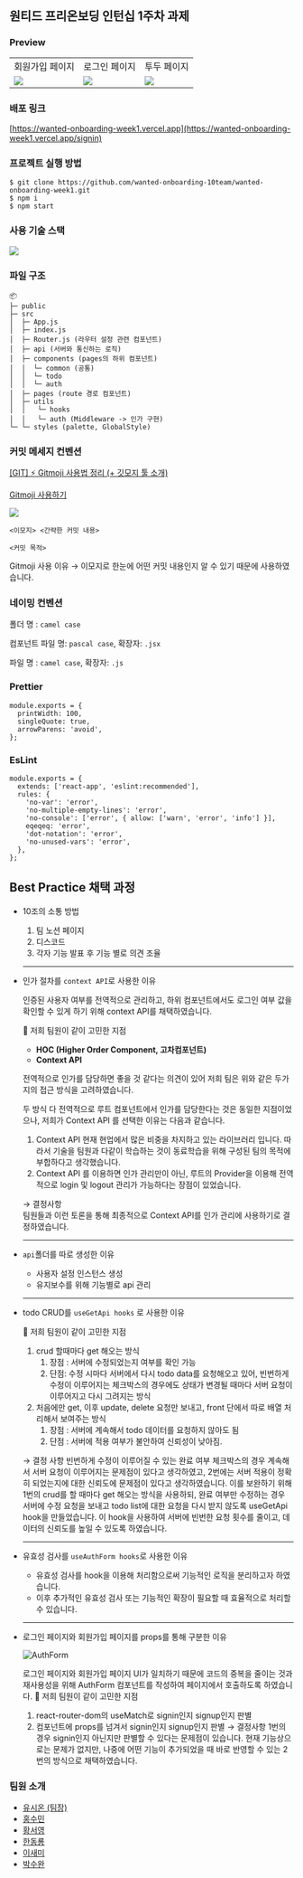 ## 원티드 프리온보딩 인턴십 1주차 과제

### Preview

<table>
    <tr>
        <td>회원가입 페이지</td>
        <td>로그인 페이지</td>
        <td>투두 페이지</td>
    </tr>
    <tr>
        <td>
            <img src="https://s3.us-west-2.amazonaws.com/secure.notion-static.com/f4323cac-b905-4490-ad42-44e2ebbcf154/%E1%84%89%E1%85%B3%E1%84%8F%E1%85%B3%E1%84%85%E1%85%B5%E1%86%AB%E1%84%89%E1%85%A3%E1%86%BA_2023-02-24_%E1%84%8B%E1%85%A9%E1%84%92%E1%85%AE_1.35.54.png?X-Amz-Algorithm=AWS4-HMAC-SHA256&X-Amz-Content-Sha256=UNSIGNED-PAYLOAD&X-Amz-Credential=AKIAT73L2G45EIPT3X45%2F20230224%2Fus-west-2%2Fs3%2Faws4_request&X-Amz-Date=20230224T091409Z&X-Amz-Expires=86400&X-Amz-Signature=7d5645e2a867ccedefb56084cecde7cd19cff818b874e4f81a24cf411ad4da62&X-Amz-SignedHeaders=host&response-content-disposition=filename%3D%22%25E1%2584%2589%25E1%2585%25B3%25E1%2584%258F%25E1%2585%25B3%25E1%2584%2585%25E1%2585%25B5%25E1%2586%25AB%25E1%2584%2589%25E1%2585%25A3%25E1%2586%25BA%25202023-02-24%2520%25E1%2584%258B%25E1%2585%25A9%25E1%2584%2592%25E1%2585%25AE%25201.35.54.png%22&x-id=GetObject"/>
        </td>
        <td>
            <img src="https://s3.us-west-2.amazonaws.com/secure.notion-static.com/ef664f54-e318-4e51-81f6-228362d11c6b/%E1%84%89%E1%85%B3%E1%84%8F%E1%85%B3%E1%84%85%E1%85%B5%E1%86%AB%E1%84%89%E1%85%A3%E1%86%BA_2023-02-24_%E1%84%8B%E1%85%A9%E1%84%92%E1%85%AE_1.35.43.png?X-Amz-Algorithm=AWS4-HMAC-SHA256&X-Amz-Content-Sha256=UNSIGNED-PAYLOAD&X-Amz-Credential=AKIAT73L2G45EIPT3X45%2F20230224%2Fus-west-2%2Fs3%2Faws4_request&X-Amz-Date=20230224T091514Z&X-Amz-Expires=86400&X-Amz-Signature=f1bb123271d628fe4f401da3eae19887189b2a5be08fc67f7d94791a5d20872f&X-Amz-SignedHeaders=host&response-content-disposition=filename%3D%22%25E1%2584%2589%25E1%2585%25B3%25E1%2584%258F%25E1%2585%25B3%25E1%2584%2585%25E1%2585%25B5%25E1%2586%25AB%25E1%2584%2589%25E1%2585%25A3%25E1%2586%25BA%25202023-02-24%2520%25E1%2584%258B%25E1%2585%25A9%25E1%2584%2592%25E1%2585%25AE%25201.35.43.png%22&x-id=GetObject"/>
        </td>
       <td>
        <img src="https://s3.us-west-2.amazonaws.com/secure.notion-static.com/0c3807a4-db07-4707-9979-1f15b24f7137/%E1%84%89%E1%85%B3%E1%84%8F%E1%85%B3%E1%84%85%E1%85%B5%E1%86%AB%E1%84%89%E1%85%A3%E1%86%BA_2023-02-24_%E1%84%8B%E1%85%A9%E1%84%92%E1%85%AE_1.35.22.png?X-Amz-Algorithm=AWS4-HMAC-SHA256&X-Amz-Content-Sha256=UNSIGNED-PAYLOAD&X-Amz-Credential=AKIAT73L2G45EIPT3X45%2F20230224%2Fus-west-2%2Fs3%2Faws4_request&X-Amz-Date=20230224T091549Z&X-Amz-Expires=86400&X-Amz-Signature=35d5b124e8634d9975372d87779b662e499a6e0d5309b6df6a1b9bf21d4e7c8d&X-Amz-SignedHeaders=host&response-content-disposition=filename%3D%22%25E1%2584%2589%25E1%2585%25B3%25E1%2584%258F%25E1%2585%25B3%25E1%2584%2585%25E1%2585%25B5%25E1%2586%25AB%25E1%2584%2589%25E1%2585%25A3%25E1%2586%25BA%25202023-02-24%2520%25E1%2584%258B%25E1%2585%25A9%25E1%2584%2592%25E1%2585%25AE%25201.35.22.png%22&x-id=GetObject"/>
        </td>
    </tr>
    
</table>

### 배포 링크

[https://wanted-onboarding-week1.vercel.app](https://wanted-onboarding-week1.vercel.app/signin)

### **프로젝트 실행 방법**

```tsx
$ git clone https://github.com/wanted-onboarding-10team/wanted-onboarding-week1.git
$ npm i
$ npm start
```

### 사용 기술 스택

![](https://cdn.discordapp.com/attachments/1077499116839522326/1078606768646668288/2023-02-24_6.17.24.png)

### **파일 구조**

```
📦
├─ public
├─ src
│  ├─ App.js
│  ├─ index.js
│  ├─ Router.js (라우터 설정 관련 컴포넌트)
│  ├─ api (서버와 통신하는 로직)
│  ├─ components (pages의 하위 컴포넌트)
│  │  └─ common (공통)
│  │  └─ todo
│  │  └─ auth
│  ├─ pages (route 경로 컴포넌트)
│  ├─ utils
│  │   └─ hooks
│  │   └─ auth (Middleware -> 인가 구현)
└─ └─ styles (palette, GlobalStyle)
```

### 커밋 메세지 컨벤션

[[GIT] ⚡️ Gitmoji 사용법 정리 (+ 깃모지 툴 소개)](https://inpa.tistory.com/entry/GIT-⚡️-Gitmoji-사용법-Gitmoji-cli)

[Gitmoji 사용하기](https://treasurebear.tistory.com/70)

![](https://cdn.discordapp.com/attachments/1077499116839522326/1078606883960668251/2023-02-24_6.18.25.png)

```tsx
<이모지> <간략한 커밋 내용>

<커밋 목적>
```

Gitmoji 사용 이유 → 이모지로 한눈에 어떤 커밋 내용인지 알 수 있기 때문에 사용하였습니다.

### 네이밍 컨벤션

폴더 명 : `camel case`

컴포넌트 파일 명: `pascal case`, 확장자: `.jsx`

파일 명 : `camel case`, 확장자: `.js`

### Prettier

```tsx
module.exports = {
  printWidth: 100,
  singleQuote: true,
  arrowParens: 'avoid',
};
```

### EsLint

```tsx
module.exports = {
  extends: ['react-app', 'eslint:recommended'],
  rules: {
    'no-var': 'error',
    'no-multiple-empty-lines': 'error',
    'no-console': ['error', { allow: ['warn', 'error', 'info'] }],
    eqeqeq: 'error',
    'dot-notation': 'error',
    'no-unused-vars': 'error',
  },
};
```

## Best Practice 채택 과정

- 10조의 소통 방법

  1. 팀 노션 페이지
  2. 디스코드
  3. 각자 기능 발표 후 기능 별로 의견 조율

  ***

- 인가 절차를 `context API`로 사용한 이유

  인증된 사용자 여부를 전역적으로 관리하고,
  하위 컴포넌트에서도 로그인 여부 값을 확인할 수 있게 하기 위해 context API를 채택하였습니다.

  🤔 저희 팀원이 같이 고민한 지점

  - **HOC (Higher Order Component, 고차컴포넌트)**
  - **Context API**

  전역적으로 인가를 담당하면 좋을 것 같다는 의견이 있어 저희 팀은 위와 같은 두가지의 접근 방식을 고려하였습니다.

  두 방식 다 전역적으로 루트 컴포넌트에서 인가를 담당한다는 것은 동일한 지점이었으나, 저희가 Context API 를 선택한 이유는 다음과 같습니다.

  1. Context API 현재 현업에서 많은 비중을 차지하고 있는 라이브러리 입니다. 따라서 기술을 팀원과 다같이 학습하는 것이 동료학습을 위해 구성된 팀의 목적에 부합하다고 생각했습니다.
  2. Context API 를 이용하면 인가 관리만이 아닌, 루트의 Provider을 이용해 전역적으로 login 및 logout 관리가 가능하다는 장점이 있었습니다.

  → 결정사항  
   팀원들과 이런 토론을 통해 최종적으로 Context API를 인가 관리에 사용하기로 결정하였습니다.

  ***

- `api`폴더를 따로 생성한 이유

  - 사용자 설정 인스턴스 생성
  - 유지보수를 위해 기능별로 api 관리

  ***

- todo CRUD를 `useGetApi hooks` 로 사용한 이유

  🤔 저희 팀원이 같이 고민한 지점

  1. crud 할때마다 get 해오는 방식
     1. 장점 : 서버에 수정되었는지 여부를 확인 가능
     2. 단점: 수정 시마다 서버에서 다시 todo data를 요청해오고 있어, 빈번하게 수정이 이루어지는 체크박스의 경우에도 상태가 변경될 때마다 서버 요청이 이루어지고 다시 그려지는 방식
  2. 처음에만 get, 이후 update, delete 요청만 보내고, front 단에서 따로 배열 처리해서 보여주는 방식
     1. 장점 : 서버에 계속해서 todo 데이터를 요청하지 않아도 됨
     2. 단점 : 서버에 적용 여부가 불안하여 신뢰성이 낮아짐.

  → 결정 사항
  빈번하게 수정이 이루어질 수 있는 완료 여부 체크박스의 경우 계속해서 서버 요청이 이루어지는 문제점이 있다고 생각하였고, 2번에는 서버 적용이 정확히 되었는지에 대한 신뢰도에 문제점이 있다고 생각하였습니다.
  이를 보완하기 위해 1번의 crud를 할 때마다 get 해오는 방식을 사용하되, 완료 여부만 수정하는 경우 서버에 수정 요청을 보내고 todo list에 대한 요청을 다시 받지 않도록 useGetApi hook을 만들었습니다.
  이 hook을 사용하여 서버에 빈번한 요청 횟수를 줄이고, 데이터의 신뢰도를 높일 수 있도록 하였습니다.

  ***

- 유효성 검사를 `useAuthForm hooks`로 사용한 이유

  - 유효성 검사를 hook을 이용해 처리함으로써 기능적인 로직을 분리하고자 하였습니다.
  - 이후 추가적인 유효성 검사 또는 기능적인 확장이 필요할 때 효율적으로 처리할 수 있습니다.

  ***

- 로그인 페이지와 회원가입 페이지를 props를 통해 구분한 이유

  ![AuthForm](https://s3.us-west-2.amazonaws.com/secure.notion-static.com/9cb4ce47-c232-4b0c-bc78-73c0be78c10b/Untitled.png?X-Amz-Algorithm=AWS4-HMAC-SHA256&X-Amz-Content-Sha256=UNSIGNED-PAYLOAD&X-Amz-Credential=AKIAT73L2G45EIPT3X45%2F20230224%2Fus-west-2%2Fs3%2Faws4_request&X-Amz-Date=20230224T090855Z&X-Amz-Expires=86400&X-Amz-Signature=104650ccfcc11bc47d5b3431459f87fcd6c8202c85ba29af400f7e658f8b75a7&X-Amz-SignedHeaders=host&response-content-disposition=filename%3D%22Untitled.png%22&x-id=GetObject)

  로그인 페이지와 회원가입 페이지 UI가 일치하기 때문에 코드의 중복을 줄이는 것과 재사용성을 위해
  AuthForm 컴포넌트를 작성하여 페이지에서 호출하도록 하였습니다.
  🤔 저희 팀원이 같이 고민한 지점

  1. react-router-dom의 useMatch로 signin인지 signup인지 판별
  2. 컴포넌트에 props를 넘겨서 signin인지 signup인지 판별
     → 결정사항
     1번의 경우 signin인지 아닌지만 판별할 수 있다는 문제점이 있습니다. 현재 기능상으로는 문제가 없지만,
     나중에 어떤 기능이 추가되었을 때 바로 반영할 수 있는 2번의 방식으로 채택하였습니다.

### 팀원 소개

- [유시온 (팀장)](https://github.com/yoosion030)
- [홍수민](https://github.com/hongsoom)
- [황서영](https://github.com/Seo0H)
- [한동룡](https://github.com/Ryong-E)
- [이새미](https://github.com/shinpanda)
- [박수완](https://github.com/skdoqj)
